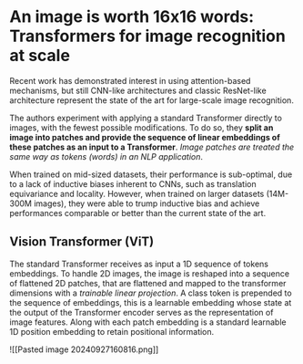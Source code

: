 # An image is worth 16x16 words: Transformers for image recognition at scale

Recent work has demonstrated interest in using attention-based mechanisms, but still CNN-like architectures and classic ResNet-like architecture represent the state of the art for large-scale image recognition.

The authors experiment with applying a standard Transformer directly to images, with the fewest possible modifications. To do so, they **split an image into patches and provide the sequence of linear embeddings of these patches as an input to a Transformer**. *Image patches are treated the same way as tokens (words) in an NLP application*.

When trained on mid-sized datasets, their performance is sub-optimal, due to a lack of inductive biases inherent to CNNs, such as translation equivariance and locality. However, when trained on larger datasets (14M-300M images), they were able to trump inductive bias and achieve performances comparable or better than the current state of the art.

## Vision Transformer (ViT)

The standard Transformer receives as input a 1D sequence of tokens embeddings. To handle 2D images, the image is reshaped into a sequence of flattened 2D patches, that are flattened and mapped to the transformer dimensions with a *trainable linear projection*. A class token is prepended to the sequence of embeddings, this is a learnable embedding whose state at the output of the Transformer encoder serves as the representation of image features. Along with each patch embedding is a standard learnable 1D position embedding to retain positional information.

![[Pasted image 20240927160816.png]]

